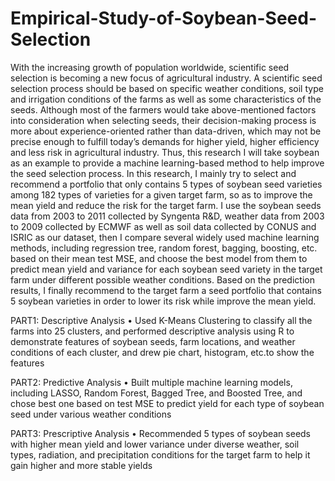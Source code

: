 # Empirical-Study-of-Soybean-Seed-Selection
With the increasing growth of population worldwide, scientific seed selection is becoming a new focus of agricultural industry. A scientific seed selection process should be based on specific weather conditions, soil type and irrigation conditions of the farms as well as some characteristics of the seeds. Although most of the farmers would take above-mentioned factors into consideration when selecting seeds, their decision-making process is more about experience-oriented rather than data-driven, which may not be precise enough to fulfill today’s demands for higher yield, higher efficiency and less risk in agricultural industry. Thus, this research I will take soybean as an example to provide a machine learning-based method to help improve the seed selection process. In this research, I mainly try to select and recommend a portfolio that only contains 5 types of soybean seed varieties among 182 types of varieties for a given target farm, so as to improve the mean yield and reduce the risk for the target farm. I use the soybean seeds data from 2003 to  2011 collected by Syngenta R&D, weather data from 2003 to 2009 collected by ECMWF as well as soil data collected by CONUS and ISRIC as our dataset, then I compare several widely used machine learning methods, including regression tree, random forest, bagging, boosting, etc. based on their mean test MSE, and choose the best model from them to predict mean yield and variance for each soybean seed variety in the target farm under different possible weather conditions. Based on the prediction results, I finally recommend to the target farm a seed portfolio that contains 5 soybean varieties in order to lower its risk while improve the mean yield.

PART1: Descriptive Analysis
•	Used K-Means Clustering to classify all the farms into 25 clusters, and performed descriptive analysis using R to demonstrate features of soybean seeds, farm locations, and weather conditions of each cluster, and drew pie chart, histogram, etc.to show the features

PART2: Predictive Analysis
•	Built multiple machine learning models, including LASSO, Random Forest, Bagged Tree, and Boosted Tree, and chose best one based on test MSE to predict yield for each type of soybean seed under various weather conditions

PART3: Prescriptive Analysis
•	Recommended 5 types of soybean seeds with higher mean yield and lower variance under diverse weather, soil types, radiation, and precipitation conditions for the target farm to help it gain higher and more stable yields
